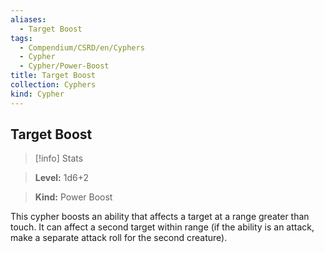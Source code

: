 ```yaml
---
aliases:
  - Target Boost
tags:
  - Compendium/CSRD/en/Cyphers
  - Cypher
  - Cypher/Power-Boost
title: Target Boost
collection: Cyphers
kind: Cypher
---
```

## Target Boost    
>[!info] Stats    
> **Level:** 1d6+2    
> **Kind:** Power Boost  
    
This cypher boosts an ability that affects a target at a range greater than touch. It can affect a second target within range (if the ability is an attack, make a separate attack roll for the second creature).